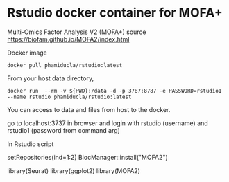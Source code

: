 # Rstudio docker container for MOFA+

Multi-Omics Factor Analysis V2 (MOFA+) source https://biofam.github.io/MOFA2/index.html

Docker image
```
docker pull phamiducla/rstudio:latest
```
From your host data directory, 
```
docker run  --rm -v ${PWD}:/data -d -p 3787:8787 -e PASSWORD=rstudio1 --name rstudio phamiducla/rstudio:latest
```

You can access to data and files from host to the docker.

go to localhost:3737 in browser and login with rstudio (username) and rstudio1 (password from command arg)


In Rstudio script

setRepositories(ind=1:2)
BiocManager::install("MOFA2")

library(Seurat)
library(ggplot2)
library(MOFA2)
